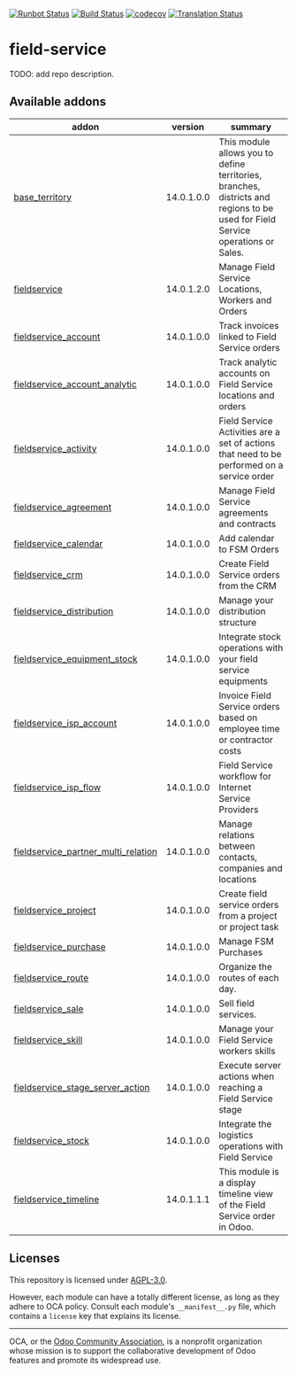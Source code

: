 [![Runbot Status](https://runbot.odoo-community.org/runbot/badge/flat/264/14.0.svg)](https://runbot.odoo-community.org/runbot/repo/github-com-oca-field-service-264)
[![Build Status](https://travis-ci.com/OCA/field-service.svg?branch=14.0)](https://travis-ci.com/OCA/field-service)
[![codecov](https://codecov.io/gh/OCA/field-service/branch/14.0/graph/badge.svg)](https://codecov.io/gh/OCA/field-service)
[![Translation Status](https://translation.odoo-community.org/widgets/field-service-14-0/-/svg-badge.svg)](https://translation.odoo-community.org/engage/field-service-14-0/?utm_source=widget)

<!-- /!\ do not modify above this line -->

# field-service

TODO: add repo description.

<!-- /!\ do not modify below this line -->

<!-- prettier-ignore-start -->

[//]: # (addons)

Available addons
----------------
addon | version | summary
--- | --- | ---
[base_territory](base_territory/) | 14.0.1.0.0 | This module allows you to define territories, branches, districts and regions to be used for Field Service operations or Sales.
[fieldservice](fieldservice/) | 14.0.1.2.0 | Manage Field Service Locations, Workers and Orders
[fieldservice_account](fieldservice_account/) | 14.0.1.0.0 | Track invoices linked to Field Service orders
[fieldservice_account_analytic](fieldservice_account_analytic/) | 14.0.1.0.0 | Track analytic accounts on Field Service locations and orders
[fieldservice_activity](fieldservice_activity/) | 14.0.1.0.0 | Field Service Activities are a set of actions that need to be performed on a service order
[fieldservice_agreement](fieldservice_agreement/) | 14.0.1.0.0 | Manage Field Service agreements and contracts
[fieldservice_calendar](fieldservice_calendar/) | 14.0.1.0.0 | Add calendar to FSM Orders
[fieldservice_crm](fieldservice_crm/) | 14.0.1.0.0 | Create Field Service orders from the CRM
[fieldservice_distribution](fieldservice_distribution/) | 14.0.1.0.0 | Manage your distribution structure
[fieldservice_equipment_stock](fieldservice_equipment_stock/) | 14.0.1.0.0 | Integrate stock operations with your field service equipments
[fieldservice_isp_account](fieldservice_isp_account/) | 14.0.1.0.0 | Invoice Field Service orders based on employee time or contractor costs
[fieldservice_isp_flow](fieldservice_isp_flow/) | 14.0.1.0.0 | Field Service workflow for Internet Service Providers
[fieldservice_partner_multi_relation](fieldservice_partner_multi_relation/) | 14.0.1.0.0 | Manage relations between contacts, companies and locations
[fieldservice_project](fieldservice_project/) | 14.0.1.0.0 | Create field service orders from a project or project task
[fieldservice_purchase](fieldservice_purchase/) | 14.0.1.0.0 | Manage FSM Purchases
[fieldservice_route](fieldservice_route/) | 14.0.1.0.0 | Organize the routes of each day.
[fieldservice_sale](fieldservice_sale/) | 14.0.1.0.0 | Sell field services.
[fieldservice_skill](fieldservice_skill/) | 14.0.1.0.0 | Manage your Field Service workers skills
[fieldservice_stage_server_action](fieldservice_stage_server_action/) | 14.0.1.0.0 | Execute server actions when reaching a Field Service stage
[fieldservice_stock](fieldservice_stock/) | 14.0.1.0.0 | Integrate the logistics operations with Field Service
[fieldservice_timeline](fieldservice_timeline/) | 14.0.1.1.1 | This module is a display timeline view of the Field Service order in Odoo.

[//]: # (end addons)

<!-- prettier-ignore-end -->

## Licenses

This repository is licensed under [AGPL-3.0](LICENSE).

However, each module can have a totally different license, as long as they adhere to OCA
policy. Consult each module's `__manifest__.py` file, which contains a `license` key
that explains its license.

----

OCA, or the [Odoo Community Association](http://odoo-community.org/), is a nonprofit
organization whose mission is to support the collaborative development of Odoo features
and promote its widespread use.
